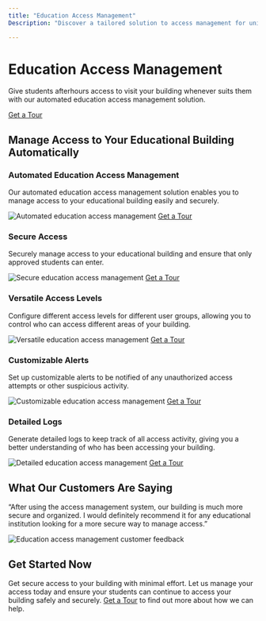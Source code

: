 ```yaml
---
title: "Education Access Management"
Description: "Discover a tailored solution to access management for universities and colleges. Our innovative systems enable full control over the entrance and departure of students and staff, providing a secure and efficient environment. Education access management is one of the best possible solutions on the market."

---
```


<h1>Education Access Management</h1>
<p>Give students afterhours access to visit your building whenever suits them with our automated education access management solution.
</p>
<a href="/get-a-tour">Get a Tour</a>
<h2>Manage Access to Your Educational Building Automatically</h2>
<h3>Automated Education Access Management</h3>
<p>Our automated education access management solution enables you to manage access to your educational building easily and securely.</p>
<img src="/images/automated-management.jpg" alt="Automated education access management" />
<a href="/get-a-tour" class="btn btn-primary">Get a Tour</a>
<h3>Secure Access</h3>
<p>Securely manage access to your educational building and ensure that only approved students can enter.</p>
<img src="/images/secure-access.jpg" alt="Secure education access management" />
<a href="/get-a-tour" class="btn btn-primary">Get a Tour</a>
<h3>Versatile Access Levels</h3>
<p>Configure different access levels for different user groups, allowing you to control who can access different areas of your building.</p>
<img src="/images/access-levels.jpg" alt="Versatile education access management" />
<a href="/get-a-tour" class="btn btn-primary">Get a Tour</a>
<h3>Customizable Alerts</h3>
<p>Set up customizable alerts to be notified of any unauthorized access attempts or other suspicious activity.</p> 
<img src="/images/alerts.jpg" alt="Customizable education access management" />
<a href="/get-a-tour" class="btn btn-primary">Get a Tour</a>
<h3>Detailed Logs</h3>
<p>Generate detailed logs to keep track of all access activity, giving you a better understanding of who has been accessing your building.</p> 
<img src="/images/logs.jpg" alt="Detailed education access management" />
<a href="/get-a-tour" class="btn btn-primary">Get a Tour</a>
<h2>What Our Customers Are Saying</h2>
<p>“After using the access management system, our building is much more secure and organized. I would definitely recommend it for any educational institution looking for a more secure way to manage access.”</p>
<img src="/images/customer-feedback.jpg" alt="Education access management customer feedback" />
<h2>Get Started Now</h2>
<p>Get secure access to your building with minimal effort. Let us manage your access today and ensure your students can continue to access your building safely and securely. <a href="/get-a-tour" class="btn btn-primary">Get a Tour</a> to find out more about how we can help.</p>
